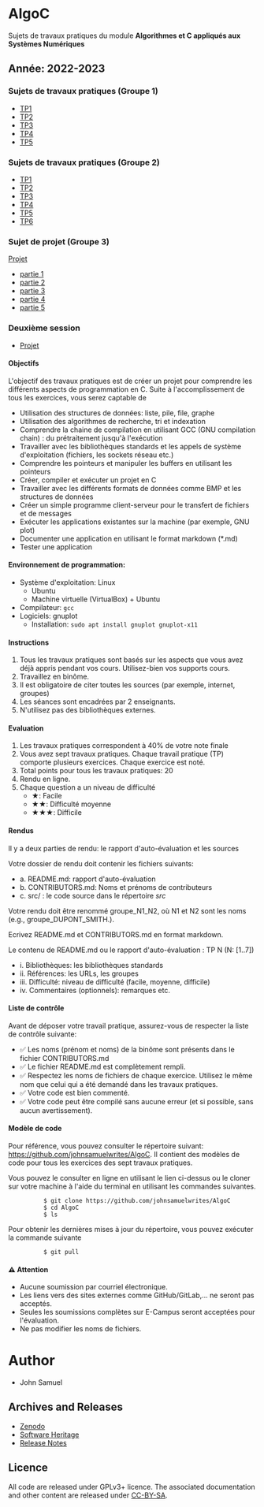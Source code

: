 # AlgoC
Sujets de travaux pratiques du module **Algorithmes et C appliqués aux Systèmes Numériques**

## Année: 2022-2023
### Sujets de travaux pratiques (Groupe 1)
- [TP1](Groupe1/TP1/TP1.md)
- [TP2](Groupe1/TP2/TP2.md)
- [TP3](Groupe1/TP3/TP3.md)
- [TP4](Groupe1/TP4/TP4.md)
- [TP5](Groupe1/TP5/TP5.md)

### Sujets de travaux pratiques (Groupe 2)
- [TP1](Groupe2/TP1/TP1.md)
- [TP2](Groupe2/TP2/TP2.md)
- [TP3](Groupe2/TP3/TP3.md)
- [TP4](Groupe2/TP4/TP4.md)
- [TP5](Groupe2/TP5/TP5.md)
- [TP6](Groupe2/TP6/TP6.md)

### Sujet de projet (Groupe 3)
[Projet](Projet/Projet.md)

- [partie 1](Projet/partie1.md)
- [partie 2](Projet/partie2.md)
- [partie 3](Projet/partie3.md)
- [partie 4](Projet/partie4.md)
- [partie 5](Projet/partie5.md)

### Deuxième session
- [Projet](Projet/Session2/Projet.md)


#### Objectifs

L'objectif des travaux pratiques est de créer un projet pour comprendre
les différents aspects de programmation en C. Suite à l'accomplissement
de tous les exercices, vous serez captable de

-   Utilisation des structures de données: liste, pile, file, graphe
-   Utilisation des algorithmes de recherche, tri et indexation  
-   Comprendre la chaine de compilation en utilisant GCC (GNU
    compilation chain) : du prétraitement jusqu'à l'exécution
-   Travailler avec les bibliothèques standards et les appels de système
    d'exploitation (fichiers, les sockets réseau etc.)
-   Comprendre les pointeurs et manipuler les buffers en utilisant les
    pointeurs
-   Créer, compiler et exécuter un projet en C
-   Travailler avec les différents formats de données comme BMP et les
    structures de données
-   Créer un simple programme client-serveur pour le transfert de
    fichiers et de messages
-   Exécuter les applications existantes sur la machine (par exemple, GNU plot)
-   Documenter une application en utilisant le format markdown (\*.md)
-   Tester une application

#### Environnement de programmation:
- Système d'exploitation: Linux
  - Ubuntu
  - Machine virtuelle (VirtualBox) + Ubuntu
- Compilateur: `gcc`
- Logiciels: gnuplot
  - Installation: `sudo apt install gnuplot gnuplot-x11`
  
#### Instructions

1.  Tous les travaux pratiques sont basés sur les aspects que vous avez
    déjà appris pendant vos cours. Utilisez-bien vos supports cours.
2.  Travaillez en binôme.
3.  Il est obligatoire de citer toutes les sources (par exemple, internet,
    groupes)
4.  Les séances sont encadrées par 2 enseignants.
5.  N'utilisez pas des bibliothèques externes.

#### Evaluation

1.  Les travaux pratiques correspondent à 40% de votre note finale
2.  Vous avez sept travaux pratiques. Chaque travail pratique (TP)
    comporte plusieurs exercices. Chaque exercice est noté. 
3.  Total points pour tous les travaux pratiques: 20
4.  Rendu en ligne.
5.  Chaque question a un niveau de difficulté
    -   ★: Facile
    -   ★★: Difficulté moyenne
    -   ★★★: Difficile

#### Rendus

Il y a deux parties de rendu: le rapport d'auto-évaluation et les sources

Votre dossier de rendu doit contenir les fichiers suivants:

- a.  README.md: rapport d'auto-évaluation
- b.  CONTRIBUTORS.md: Noms et prénoms de contributeurs
- c.  src/ : le code source dans le répertoire *src*

Votre rendu doit être renommé groupe_N1_N2, où N1 et N2 sont les
noms (e.g., groupe_DUPONT_SMITH.).

Ecrivez README.md et CONTRIBUTORS.md en format markdown.

Le contenu de README.md ou le rapport d'auto-évaluation : TP N (N: [1..7])

- i.  Bibliothèques: les bibliothèques standards
- ii. Références: les URLs, les groupes
- iii. Difficulté: niveau de difficulté (facile, moyenne, difficile)
- iv. Commentaires (optionnels): remarques etc.


#### Liste de contrôle

Avant de déposer votre travail pratique, assurez-vous de respecter la 
liste de contrôle suivante:

-   ✅ Les noms (prénom et noms) de la binôme sont présents dans le
    fichier CONTRIBUTORS.md
-   ✅ Le fichier README.md est complètement rempli.
-   ✅ Respectez les noms de fichiers de chaque exercice. Utilisez le
    même nom que celui qui a été demandé dans les travaux pratiques.
-   ✅ Votre code est bien commenté.
-   ✅ Votre code peut être compilé sans aucune erreur (et si possible,
    sans aucun avertissement).

#### Modèle de code

Pour référence, vous pouvez consulter le répertoire suivant:
<https://github.com/johnsamuelwrites/AlgoC>. Il contient des modèles de
code pour tous les exercices des sept travaux pratiques.

Vous pouvez le consulter en ligne en utilisant le lien ci-dessus ou le
cloner sur votre machine à l'aide du terminal en utilisant les
commandes suivantes.

```
          $ git clone https://github.com/johnsamuelwrites/AlgoC
          $ cd AlgoC
          $ ls
```

Pour obtenir les dernières mises à jour du répertoire, vous pouvez exécuter la commande suivante

```
          $ git pull
```

#### ⚠️ Attention
- Aucune soumission par courriel électronique.
- Les liens vers des sites externes comme GitHub/GitLab,... ne seront pas acceptés. 
- Seules les soumissions complètes sur E-Campus seront acceptées pour l'évaluation.
- Ne pas modifier les noms de fichiers.

# Author
- John Samuel

## Archives and Releases
- [Zenodo](https://doi.org/10.5281/zenodo.4459305)
- [Software Heritage](https://archive.softwareheritage.org/browse/origin/directory/?origin_url=https://github.com/johnsamuelwrites/AlgoC)
- [Release Notes](RELEASE.md)

## Licence
All code are released under GPLv3+ licence. The associated documentation and other content are released under [CC-BY-SA](https://creativecommons.org/licenses/by-sa/4.0/).
